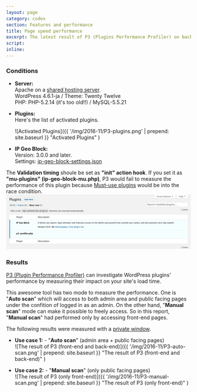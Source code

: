 ```yaml
---
layout: page
category: codex
section: Features and performance
title: Page speed performance
excerpt: The latest result of P3 (Plugins Performance Profiler) on back-end and front-end.
script:
inline:
---
```


### Conditions ###
- **Server:**  
  Apache on a [shared hosting server](http://homepage.nifty.com/ "LaCoocan").  
  WordPress 4.6.1-ja / Theme: Twenty Twelve  
  PHP: PHP-5.2.14 (it's too old!!) / MySQL-5.5.21

- **Plugins:**  
  Here's the list of activated plugins.  
  
  ![Activated Plugins]({{ '/img/2016-11/P3-plugins.png' | prepend: site.baseurl }}
   "Activated Plugins"
  )

- **IP Geo Block:**  
  Version: 3.0.0 and later.  
  Settings:
  [ip-geo-block-settings.json](https://gist.github.com/tokkonopapa/a6805c53b32e0fb1dc49c19434e81591 "IP Geo Block settings for performance measure.")  

<div class="alert alert-info">
    The <strong>Validation timing</strong> shoule be set as 
    <strong>"init" action hook</strong>. If you set it as 
    <strong>"mu-plugins" (ip-geo-block-mu.php)</strong>, P3 would fail to 
    measure the performance of this plugin because 
    <a href="https://codex.wordpress.org/Must_Use_Plugins" title="Must Use Plugins &laquo; WordPress Codex">Must-use plugins</a>
    would be into the race condition.  
    <img src="/img/2016-11/P3-mu-plugins.png" title="Must-use Plugins" />
</div>

### Results ###

[P3 (Plugin Performance Profiler)](https://wordpress.org/plugins/p3-profiler/ "P3 (Plugin Performance Profiler) &mdash; WordPress Plugins")
can investigate WordPress plugins' performance by measuring their impact on 
your site's load time.

This awesome tool has two mode to measure the performance. One is 
"**Auto scan**" which will access to both admin area and public facing pages 
under the confition of logged in as an admin. On the other hand, 
"**Manual scan**" mode can make it possible to freely access. So in this 
report, "**Manual scan**" had performed only by accessing front-end pages.

The following results were measured with a 
[private window](https://support.mozilla.org/en-US/kb/private-browsing-use-firefox-without-history "Private Browsing - Use Firefox without saving history | Firefox Help").

- **Use case 1:** - "**Auto scan**" (admin area + public facing pages)  
  ![The result of P3 (front-end and back-end)]({{ '/img/2016-11/P3-auto-scan.png' | prepend: site.baseurl }}
   "The result of P3 (front-end and back-end)"
  )
  
- **Use case 2:** - "**Manual scan**" (only public facing pages)  
  ![The result of P3 (only front-end)]({{ '/img/2016-11/P3-manual-scan.png' | prepend: site.baseurl }}
   "The result of P3 (only front-end)"
  )
